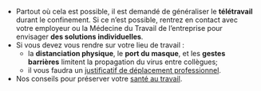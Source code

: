 
* Partout où cela est possible, il est demandé de généraliser le **télétravail** durant le confinement. Si ce n’est possible, rentrez en contact avec votre employeur ou la Médecine du Travail de l’entreprise pour envisager **des solutions individuelles**.
* Si vous devez vous rendre sur votre lieu de travail :
  * la **distanciation physique**, le **port du masque**, et les **gestes barrières** limitent la propagation du virus entre collègues;
  * il vous faudra un [justificatif de déplacement professionnel](https://www.gouvernement.fr/sites/default/files/30-10-2020-justificatif-de-deplacement-professionnel.pdf).
* Nos conseils pour préserver votre [santé au travail](https://travail-emploi.gouv.fr/IMG/pdf/guide_covid_salariev20102020.pdf).
